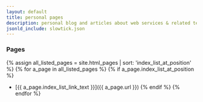 ```yaml
---
layout: default
title: personal pages
description: personal blog and articles about web services & related technologies written by slowtick
jsonld_include: slowtick.json
---
```


### Pages

{% assign all_listed_pages = site.html_pages | sort: 'index_list_at_position' %}
{% for a_page in all_listed_pages %}
  {% if a_page.index_list_at_position %}
- [{{ a_page.index_list_link_text }}]({{ a_page.url }})
  {% endif %}
{% endfor %}


<script type="application/ld+json">
{
  "@context":"http://schema.org",
  "@type":"ItemList",
  "itemListElement":[ {% assign all_listed_pages = site.html_pages | sort: 'index_list_at_position' %} {% for a_page in all_listed_pages %} {% if a_page.index_list_at_position %}
    {
      "@type":"ListItem",
      "position":{{a_page.index_list_at_position}},
      "url":"{{ a_page.url | prepend: site.github.url }}"
    } {% if forloop.last == false %} , {% endif %} {% endif %} {% endfor %}
  ]
}
</script>
